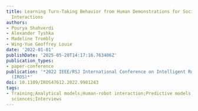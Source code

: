 ```yaml
---
title: Learning Turn-Taking Behavior from Human Demonstrations for Social Human-Robot
  Interactions
authors:
- Pourya Shahverdi
- Alexander Tyshka
- Madeline Trombly
- Wing-Yue Geoffrey Louie
date: '2022-01-01'
publishDate: '2025-05-20T14:17:16.763406Z'
publication_types:
- paper-conference
publication: '*2022 IEEE/RSJ International Conference on Intelligent Robots and Systems
  (IROS)*'
doi: 10.1109/IROS47612.2022.9981243
tags:
- Training;Analytical models;Human-robot interaction;Predictive models;Data models;Behavioral
  sciences;Interviews
---
```

